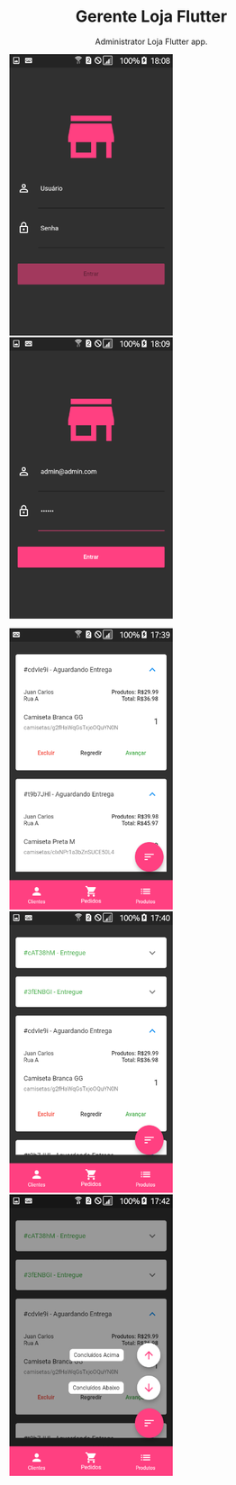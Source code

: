<h1 align="center">
  Gerente Loja Flutter
</h1>

<p align="center">Administrator Loja Flutter app.</p>

<img src="./readme/login1.png" width="290" height="500" /> <img src="./readme/login2.png" width="290" height="500" />

<img src="./readme/orders1.png" width="290" height="500" /> <img src="./readme/orders2.png" width="290" height="500" /> <img src="./readme/orders3.png" width="290" height="500" />